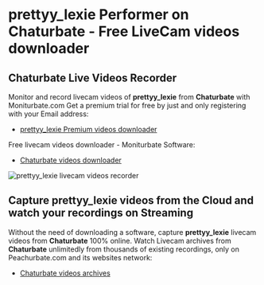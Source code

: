 # prettyy_lexie Performer on Chaturbate - Free LiveCam videos downloader

## Chaturbate Live Videos Recorder

Monitor and record livecam videos of **prettyy_lexie** from **Chaturbate** with Moniturbate.com
Get a premium trial for free by just and only registering with your Email address:
* [prettyy_lexie Premium videos downloader](https://moniturbate.com/request-demo-licence-key.html)

Free livecam videos downloader - Moniturbate Software:
* [Chaturbate videos downloader](https://moniturbate.com/moniturbate-download-software.html)

![prettyy_lexie livecam videos recorder](https://peachurnet.com/templates/moniturbate-software.png)


## Capture prettyy_lexie videos from the Cloud and watch your recordings on Streaming

Without the need of downloading a software, capture **prettyy_lexie** livecam videos from **Chaturbate** 100% online.
Watch Livecam archives from **Chaturbate** unlimitedly from thousands of existing recordings, only on Peachurbate.com and its websites network:
* [Chaturbate videos archives](https://peachurnet.com/)